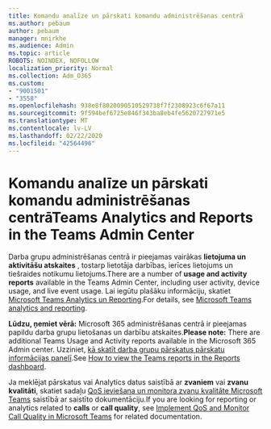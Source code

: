 ```yaml
---
title: Komandu analīze un pārskati komandu administrēšanas centrā
ms.author: pebaum
author: pebaum
manager: mnirkhe
ms.audience: Admin
ms.topic: article
ROBOTS: NOINDEX, NOFOLLOW
localization_priority: Normal
ms.collection: Adm_O365
ms.custom:
- "9001501"
- "3558"
ms.openlocfilehash: 938e8f8020090510529738f7f2308923c6f67a11
ms.sourcegitcommit: 9f594bef6725e846f343ba8eb4fe5620727971e5
ms.translationtype: MT
ms.contentlocale: lv-LV
ms.lasthandoff: 02/22/2020
ms.locfileid: "42564496"
---
```

# <a name="teams-analytics-and-reports-in-the-teams-admin-center"></a><span data-ttu-id="43bf2-102">Komandu analīze un pārskati komandu administrēšanas centrā</span><span class="sxs-lookup"><span data-stu-id="43bf2-102">Teams Analytics and Reports in the Teams Admin Center</span></span>

<span data-ttu-id="43bf2-103">Darba grupu administrēšanas centrā ir pieejamas vairākas **lietojuma un aktivitāšu atskaites** , tostarp lietotāja darbības, ierīces lietojums un tiešraides notikumu lietojums.</span><span class="sxs-lookup"><span data-stu-id="43bf2-103">There are a number of **usage and activity reports** available in the Teams Admin Center, including user activity, device usage, and live event usage.</span></span> <span data-ttu-id="43bf2-104">Lai iegūtu plašāku informāciju, skatiet [Microsoft Teams Analytics un Reporting](https://docs.microsoft.com/microsoftteams/teams-analytics-and-reports/teams-reporting-reference).</span><span class="sxs-lookup"><span data-stu-id="43bf2-104">For details, see [Microsoft Teams analytics and reporting](https://docs.microsoft.com/microsoftteams/teams-analytics-and-reports/teams-reporting-reference).</span></span>

<span data-ttu-id="43bf2-105">**Lūdzu, ņemiet vērā:** Microsoft 365 administrēšanas centrā ir pieejamas papildu darba grupu lietošanas un darbību atskaites.</span><span class="sxs-lookup"><span data-stu-id="43bf2-105">**Please note:** There are additional Teams Usage and Activity reports available in the Microsoft 365 Admin center.</span></span> <span data-ttu-id="43bf2-106">Uzziniet, [kā skatīt darba grupu pārskatus pārskatu informācijas panelī](https://docs.microsoft.com/microsoftteams/teams-activity-reports#how-to-view-the-teams-reports-in-the-reports-dashboard).</span><span class="sxs-lookup"><span data-stu-id="43bf2-106">See [How to view the Teams reports in the Reports dashboard](https://docs.microsoft.com/microsoftteams/teams-activity-reports#how-to-view-the-teams-reports-in-the-reports-dashboard).</span></span>

<span data-ttu-id="43bf2-107">Ja meklējat pārskatus vai Analytics datus saistībā ar **zvaniem** vai **zvanu kvalitāti**, skatiet sadaļu [QoS ieviešana un monitora zvanu kvalitāte Microsoft Teams](https://docs.microsoft.com/microsoftteams/monitor-call-quality-qos) saistībā ar saistīto dokumentāciju.</span><span class="sxs-lookup"><span data-stu-id="43bf2-107">If you are looking for reporting or analytics related to **calls** or **call quality**, see [Implement QoS and Monitor Call Quality in Microsoft Teams](https://docs.microsoft.com/microsoftteams/monitor-call-quality-qos) for related documentation.</span></span>

